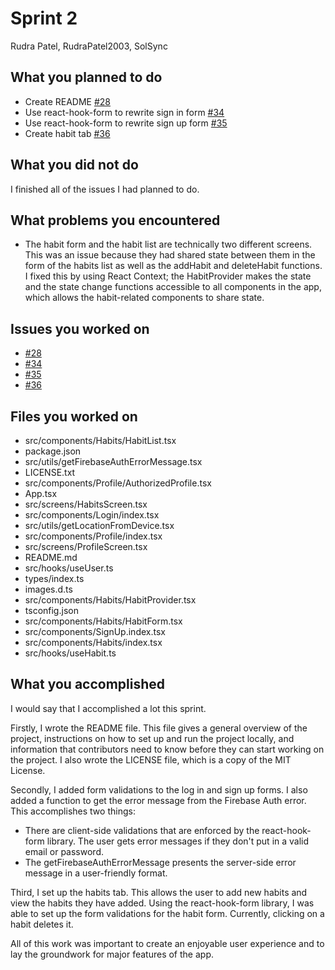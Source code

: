 # Sprint 2

Rudra Patel, RudraPatel2003, SolSync

## What you planned to do

- Create README [#28](https://github.com/utk-cs340-fall24/SolSync/issues/28)
- Use react-hook-form to rewrite sign in form [#34](https://github.com/utk-cs340-fall24/SolSync/issues/34)
- Use react-hook-form to rewrite sign up form [#35](https://github.com/utk-cs340-fall24/SolSync/issues/35)
- Create habit tab [#36](https://github.com/utk-cs340-fall24/SolSync/issues/36)

## What you did not do

I finished all of the issues I had planned to do.

## What problems you encountered

- The habit form and the habit list are technically two different screens. This was an issue because they had shared state between them in the form of the habits list as well as the addHabit and deleteHabit functions. I fixed this by using React Context; the HabitProvider makes the state and the state change functions accessible to all components in the app, which allows the habit-related components to share state.

## Issues you worked on

- [#28](https://github.com/utk-cs340-fall24/SolSync/issues/34)
- [#34](https://github.com/utk-cs340-fall24/SolSync/issues/34)
- [#35](https://github.com/utk-cs340-fall24/SolSync/issues/35)
- [#36](https://github.com/utk-cs340-fall24/SolSync/issues/36)

## Files you worked on

- src/components/Habits/HabitList.tsx
- package.json
- src/utils/getFirebaseAuthErrorMessage.tsx
- LICENSE.txt
- src/components/Profile/AuthorizedProfile.tsx
- App.tsx
- src/screens/HabitsScreen.tsx
- src/components/Login/index.tsx
- src/utils/getLocationFromDevice.tsx
- src/components/Profile/index.tsx
- src/screens/ProfileScreen.tsx
- README.md
- src/hooks/useUser.ts
- types/index.ts
- images.d.ts
- src/components/Habits/HabitProvider.tsx
- tsconfig.json
- src/components/Habits/HabitForm.tsx
- src/components/SignUp.index.tsx
- src/components/Habits/index.tsx
- src/hooks/useHabit.ts

## What you accomplished

I would say that I accomplished a lot this sprint.

Firstly, I wrote the README file. This file gives a general overview of the project, instructions on how to set up and run the project locally, and information that contributors need to know before they can start working on the project. I also wrote the LICENSE file, which is a copy of the MIT License.

Secondly, I added form validations to the log in and sign up forms. I also added a function to get the error message from the Firebase Auth error. This accomplishes two things:

- There are client-side validations that are enforced by the react-hook-form library. The user gets error messages if they don't put in a valid email or password.
- The getFirebaseAuthErrorMessage presents the server-side error message in a user-friendly format.

Third, I set up the habits tab. This allows the user to add new habits and view the habits they have added. Using the react-hook-form library, I was able to set up the form validations for the habit form. Currently, clicking on a habit deletes it.

All of this work was important to create an enjoyable user experience and to lay the groundwork for major features of the app.
